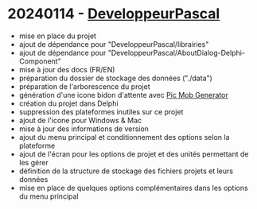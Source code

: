 # 20240114 - [DeveloppeurPascal](https://github.com/DeveloppeurPascal)

* mise en place du projet
* ajout de dépendance pour "DeveloppeurPascal/librairies"
* ajout de dépendance pour "DeveloppeurPascal/AboutDialog-Delphi-Component"
* mise à jour des docs (FR/EN)
* préparation du dossier de stockage des données ("./data")
* préparation de l'arborescence du projet
* génération d'une icone bidon d'attente avec [Pic Mob Generator](http://picmobgenerator.olfsoftware.fr/)
* création du projet dans Delphi
* suppression des plateformes inutiles sur ce projet
* ajout de l'icone pour Windows & Mac
* mise à jour des informations de version
* ajout du menu principal et conditionnement des options selon la plateforme
* ajout de l'écran pour les options de projet et des unités permettant de les gérer
* définition de la structure de stockage des fichiers projets et leurs données
* mise en place de quelques options complémentaires dans les options du menu principal
